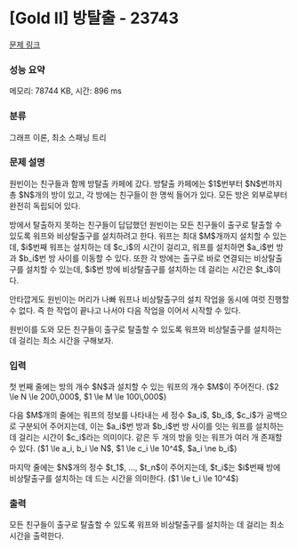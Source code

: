 # [Gold II] 방탈출 - 23743 

[문제 링크](https://www.acmicpc.net/problem/23743) 

### 성능 요약

메모리: 78744 KB, 시간: 896 ms

### 분류

그래프 이론, 최소 스패닝 트리

### 문제 설명

<p><meta charset="utf-8"><meta charset="utf-8"></p>

<p>원빈이는 친구들과 함께 방탈출 카페에 갔다. 방탈출 카페에는 $1$번부터 $N$번까지 총 $N$개의 방이 있고, 각 방에는 친구들이 한 명씩 들어가 있다. 모든 방은 외부로부터 완전히 독립되어 있다.</p>

<p>방에서 탈출하지 못하는 친구들이 답답했던 원빈이는 모든 친구들이 출구로 탈출할 수 있도록 워프와 비상탈출구를 설치하려고 한다. 워프는 최대 $M$개까지 설치할 수 있는데, $i$번째 워프는 설치하는 데 $c_i$의 시간이 걸리고, 워프를 설치하면 $a_i$번 방과 $b_i$번 방 사이를 이동할 수 있다. 또한 각 방에는 출구로 바로 연결되는 비상탈출구를 설치할 수 있는데, $i$번 방에 비상탈출구를 설치하는 데 걸리는 시간은 $t_i$이다.</p>

<p>안타깝게도 원빈이는 머리가 나빠 워프나 비상탈출구의 설치 작업을 동시에 여럿 진행할 수 없다. 즉 한 작업이 끝나고 나서야 다음 작업을 이어서 시작할 수 있다.</p>

<p>원빈이를 도와 모든 친구들이 출구로 탈출할 수 있도록 워프와 비상탈출구를 설치하는 데 걸리는 최소 시간을 구해보자.</p>

### 입력 

 <p dir="ltr">첫 번째 줄에는 방의 개수 $N$과 설치할 수 있는 워프의 개수 $M$이 주어진다. ($2 \le N \le 200\,000$, $1 \le M \le 100\,000$)</p>

<p dir="ltr">다음 $M$개의 줄에는 워프의 정보를 나타내는 세 정수 $a_i$, $b_i$, $c_i$가 공백으로 구분되어 주어지는데, 이는 $a_i$번 방과 $b_i$번 방 사이를 잇는 워프를 설치하는 데 걸리는 시간이 $c_i$라는 의미이다. 같은 두 개의 방을 잇는 워프가 여러 개 존재할 수 있다. ($1 \le a_i, b_i \le N$, $1 \le c_i \le 10^4$, $a_i \ne b_i$)</p>

<p dir="ltr">마지막 줄에는 $N$개의 정수 $t_1$, ..., $t_n$이 주어지는데, $t_i$는 $i$번째 방에 비상탈출구를 설치하는 데 드는 시간을 의미한다. ($1 \le t_i \le 10^4$)</p>

### 출력 

 <p>모든 친구들이 출구로 탈출할 수 있도록 워프와 비상탈출구를 설치하는 데 걸리는 최소 시간을 출력한다.</p>

